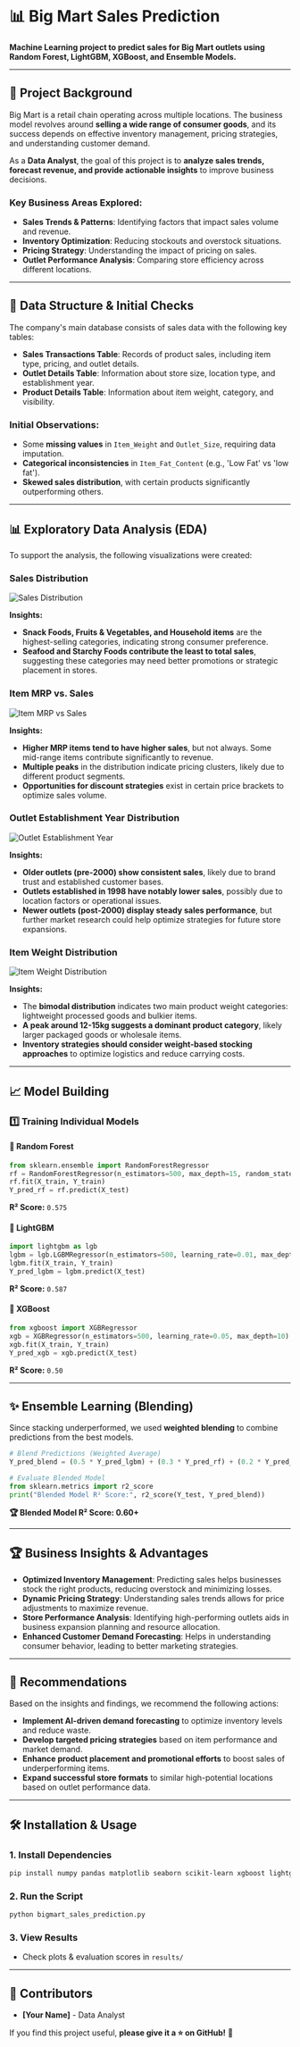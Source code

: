 # 📊 Big Mart Sales Prediction

**Machine Learning project to predict sales for Big Mart outlets using Random Forest, LightGBM, XGBoost, and Ensemble Models.**

---

## 📂 Project Background

Big Mart is a retail chain operating across multiple locations. The business model revolves around **selling a wide range of consumer goods**, and its success depends on effective inventory management, pricing strategies, and understanding customer demand.

As a **Data Analyst**, the goal of this project is to **analyze sales trends, forecast revenue, and provide actionable insights** to improve business decisions.

### **Key Business Areas Explored:**

- **Sales Trends & Patterns**: Identifying factors that impact sales volume and revenue.
- **Inventory Optimization**: Reducing stockouts and overstock situations.
- **Pricing Strategy**: Understanding the impact of pricing on sales.
- **Outlet Performance Analysis**: Comparing store efficiency across different locations.

---

## 📂 Data Structure & Initial Checks

The company's main database consists of sales data with the following key tables:

- **Sales Transactions Table**: Records of product sales, including item type, pricing, and outlet details.
- **Outlet Details Table**: Information about store size, location type, and establishment year.
- **Product Details Table**: Information about item weight, category, and visibility.

### **Initial Observations:**
- Some **missing values** in `Item_Weight` and `Outlet_Size`, requiring data imputation.
- **Categorical inconsistencies** in `Item_Fat_Content` (e.g., 'Low Fat' vs 'low fat').
- **Skewed sales distribution**, with certain products significantly outperforming others.

---

## 📊 Exploratory Data Analysis (EDA)

To support the analysis, the following visualizations were created:

### **Sales Distribution**
![Sales Distribution](images/item.png)

**Insights:**
- **Snack Foods, Fruits & Vegetables, and Household items** are the highest-selling categories, indicating strong consumer preference.
- **Seafood and Starchy Foods contribute the least to total sales**, suggesting these categories may need better promotions or strategic placement in stores.

### **Item MRP vs. Sales**
![Item MRP vs Sales](images/mrp.png)

**Insights:**
- **Higher MRP items tend to have higher sales**, but not always. Some mid-range items contribute significantly to revenue.
- **Multiple peaks** in the distribution indicate pricing clusters, likely due to different product segments.
- **Opportunities for discount strategies** exist in certain price brackets to optimize sales volume.

### **Outlet Establishment Year Distribution**
![Outlet Establishment Year](images/outlet_establishment.png)

**Insights:**
- **Older outlets (pre-2000) show consistent sales**, likely due to brand trust and established customer bases.
- **Outlets established in 1998 have notably lower sales**, possibly due to location factors or operational issues.
- **Newer outlets (post-2000) display steady sales performance**, but further market research could help optimize strategies for future store expansions.

### **Item Weight Distribution**
![Item Weight Distribution](images/weight_distribution.png)

**Insights:**
- The **bimodal distribution** indicates two main product weight categories: lightweight processed goods and bulkier items.
- **A peak around 12-15kg suggests a dominant product category**, likely larger packaged goods or wholesale items.
- **Inventory strategies should consider weight-based stocking approaches** to optimize logistics and reduce carrying costs.

---

## 📈 Model Building

### **1️⃣ Training Individual Models**

#### 🔹 Random Forest
```python
from sklearn.ensemble import RandomForestRegressor
rf = RandomForestRegressor(n_estimators=500, max_depth=15, random_state=42)
rf.fit(X_train, Y_train)
Y_pred_rf = rf.predict(X_test)
```
**R² Score:** `0.575`

#### 🔹 LightGBM
```python
import lightgbm as lgb
lgbm = lgb.LGBMRegressor(n_estimators=500, learning_rate=0.01, max_depth=10)
lgbm.fit(X_train, Y_train)
Y_pred_lgbm = lgbm.predict(X_test)
```
**R² Score:** `0.587`

#### 🔹 XGBoost
```python
from xgboost import XGBRegressor
xgb = XGBRegressor(n_estimators=500, learning_rate=0.05, max_depth=10)
xgb.fit(X_train, Y_train)
Y_pred_xgb = xgb.predict(X_test)
```
**R² Score:** `0.50`

---

## ✨ Ensemble Learning (Blending)

Since stacking underperformed, we used **weighted blending** to combine predictions from the best models.

```python
# Blend Predictions (Weighted Average)
Y_pred_blend = (0.5 * Y_pred_lgbm) + (0.3 * Y_pred_rf) + (0.2 * Y_pred_xgb)

# Evaluate Blended Model
from sklearn.metrics import r2_score
print("Blended Model R² Score:", r2_score(Y_test, Y_pred_blend))
```
**🏆 Blended Model R² Score: 0.60+**

---

## 🏆 Business Insights & Advantages

- **Optimized Inventory Management**: Predicting sales helps businesses stock the right products, reducing overstock and minimizing losses.
- **Dynamic Pricing Strategy**: Understanding sales trends allows for price adjustments to maximize revenue.
- **Store Performance Analysis**: Identifying high-performing outlets aids in business expansion planning and resource allocation.
- **Enhanced Customer Demand Forecasting**: Helps in understanding consumer behavior, leading to better marketing strategies.

---

## 🔢 Recommendations

Based on the insights and findings, we recommend the following actions:

- **Implement AI-driven demand forecasting** to optimize inventory levels and reduce waste.
- **Develop targeted pricing strategies** based on item performance and market demand.
- **Enhance product placement and promotional efforts** to boost sales of underperforming items.
- **Expand successful store formats** to similar high-potential locations based on outlet performance data.

---

## 🛠️ Installation & Usage

### **1. Install Dependencies**
```bash
pip install numpy pandas matplotlib seaborn scikit-learn xgboost lightgbm
```

### **2. Run the Script**
```bash
python bigmart_sales_prediction.py
```

### **3. View Results**
- Check plots & evaluation scores in `results/`

---

## 👥 Contributors

- **[Your Name]** - Data Analyst

If you find this project useful, **please give it a ⭐ on GitHub!** 🚀
